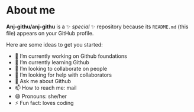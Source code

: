 # About me


**Anj-githu/anj-githu** is a ✨ _special_ ✨ repository because its `README.md` (this file) appears on your GitHub profile.

Here are some ideas to get you started:

- 🔭 I’m currently working on Github foundations
- 🌱 I’m currently learning Github
- 👯 I’m looking to collaborate on people
- 🤔 I’m looking for help with collaborators
- 💬 Ask me about Github
- 📫 How to reach me: mail
- 😄 Pronouns: she/her
- ⚡ Fun fact: loves coding

